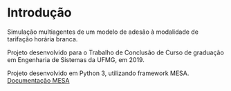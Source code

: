 # Introdução

Simulação multiagentes de um modelo de adesão à modalidade de tarifação horária branca.

Projeto desenvolvido para o Trabalho de Conclusão de Curso de graduação em 
Engenharia de Sistemas da UFMG, em 2019.

Projeto desenvolvido em Python 3, utilizando framework MESA. 
[Documentação MESA](https://mesa.readthedocs.io/en/master/overview.html)

